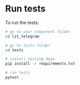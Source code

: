 # Run tests

To run the tests:

```bash
# go to your component folder
cd lit_telegram

# go to tests folder
cd tests

# install testing deps
pip install -r requirements.txt

# run tests
pytest .
```
